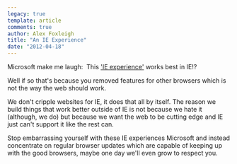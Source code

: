 ```yaml
---
legacy: true 
template: article 
comments: true 
author: Alex Foxleigh
title: "An IE Experience"
date: "2012-04-18"
---
```


Microsoft make me laugh:  This ['IE experience'](http://bit.ly/HOVSbp) works best in IE!?

Well if so that's because you removed features for other browsers which is not the way the web should work.

We don't cripple websites for IE, it does that all by itself. The reason we build things that work better outside of IE is not because we hate it (although, we do) but because we want the web to be cutting edge and IE just can't support it like the rest can.

Stop embarrassing yourself with these IE experiences Microsoft and instead concentrate on regular browser updates which are capable of keeping up with the good browsers, maybe one day we'll even grow to respect you.
